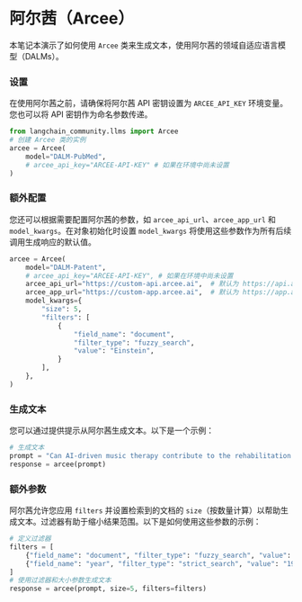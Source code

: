 # 阿尔茜（Arcee）

本笔记本演示了如何使用 `Arcee` 类来生成文本，使用阿尔茜的领域自适应语言模型（DALMs）。

### 设置

在使用阿尔茜之前，请确保将阿尔茜 API 密钥设置为 `ARCEE_API_KEY` 环境变量。您也可以将 API 密钥作为命名参数传递。

```python
from langchain_community.llms import Arcee
# 创建 Arcee 类的实例
arcee = Arcee(
    model="DALM-PubMed",
    # arcee_api_key="ARCEE-API-KEY" # 如果在环境中尚未设置
)
```

### 额外配置

您还可以根据需要配置阿尔茜的参数，如 `arcee_api_url`、`arcee_app_url` 和 `model_kwargs`。在对象初始化时设置 `model_kwargs` 将使用这些参数作为所有后续调用生成响应的默认值。

```python
arcee = Arcee(
    model="DALM-Patent",
    # arcee_api_key="ARCEE-API-KEY", # 如果在环境中尚未设置
    arcee_api_url="https://custom-api.arcee.ai",  # 默认为 https://api.arcee.ai
    arcee_app_url="https://custom-app.arcee.ai",  # 默认为 https://app.arcee.ai
    model_kwargs={
        "size": 5,
        "filters": [
            {
                "field_name": "document",
                "filter_type": "fuzzy_search",
                "value": "Einstein",
            }
        ],
    },
)
```

### 生成文本

您可以通过提供提示从阿尔茜生成文本。以下是一个示例：

```python
# 生成文本
prompt = "Can AI-driven music therapy contribute to the rehabilitation of patients with disorders of consciousness?"
response = arcee(prompt)
```

### 额外参数

阿尔茜允许您应用 `filters` 并设置检索到的文档的 `size`（按数量计算）以帮助生成文本。过滤器有助于缩小结果范围。以下是如何使用这些参数的示例：

```python
# 定义过滤器
filters = [
    {"field_name": "document", "filter_type": "fuzzy_search", "value": "Einstein"},
    {"field_name": "year", "filter_type": "strict_search", "value": "1905"},
]
# 使用过滤器和大小参数生成文本
response = arcee(prompt, size=5, filters=filters)
```